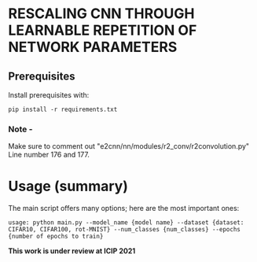 # RESCALING CNN THROUGH LEARNABLE REPETITION OF NETWORK PARAMETERS

## Prerequisites

Install prerequisites with:  
```
pip install -r requirements.txt
```

### Note - 
Make sure to comment out "e2cnn/nn/modules/r2_conv/r2convolution.py" Line number 176 and 177.

# Usage (summary)

The main script offers many options; here are the most important ones:

```
usage: python main.py --model_name {model name} --dataset {dataset: CIFAR10, CIFAR100, rot-MNIST} --num_classes {num_classes} --epochs {number of epochs to train}
```

**This work is under review at ICIP 2021**
